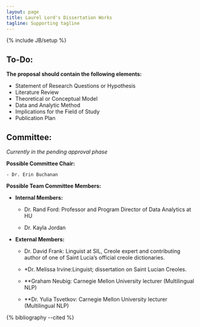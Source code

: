 ```yaml
---
layout: page
title: Laurel Lord's Dissertation Works
tagline: Supporting tagline
---
```

{% include JB/setup %}


## To-Do:

**The proposal should contain the following elements:**

- Statement of Research Questions or Hypothesis
- Literature Review
- Theoretical or Conceptual Model
- Data and Analytic Method
- Implications for the Field of Study
- Publication Plan


## Committee: 

*Currently in the pending approval phase*

**Possible Committee Chair:**

    - Dr. Erin Buchanan

**Possible Team Committee Members:**  


- **Internal Members:**

    - Dr. Rand Ford: Professor and Program Director of Data Analytics at HU

    - Dr. Kayla Jordan

- **External Members:** 

    - Dr. David Frank: Linguist at SIL, Creole expert and contributing author of one of Saint Lucia’s official creole dictionaries.

    - *Dr. Melissa Irvine:Linguist; dissertation on Saint Lucian Creoles.

    - **Graham Neubig: Carnegie Mellon University lecturer (Multilingual NLP)

    - **Dr. Yulia Tsvetkov: Carnegie Mellon University lecturer (Multilingual NLP)


{% bibliography --cited %}